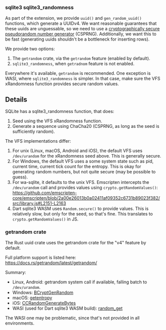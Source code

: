 ### sqlite3 sqlite3_randomness

As part of the extension, we provide `uuid()` and `gen_random_uuid()` functions, which generate a UUIDv4. We want reasonable guarantees that these uuids are unguessable, so we need to use a [cryptographically secure pseudorandom number generator](https://en.wikipedia.org/wiki/Cryptographically_secure_pseudorandom_number_generator) (CSPRNG). Additionally, we want this to be fast (generating uuids shouldn't be a bottleneck for inserting rows).

We provide two options:

1. The `getrandom` crate, via the `getrandom` feature (enabled by default).
2. `sqlite3_randomness`, when `getradnom` feature is not enabled.

Everywhere it's available, `getrandom` is recommended. One exception is WASI, where `sqlite3_randomness` is simpler. In that case, make sure the VFS xRandomness function provides secure random values.

## Details

SQLite has a sqlite3_randomness function, that does:

1. Seed using the VFS xRandomness function.
2. Generate a sequence using ChaCha20 (CSPRNG, as long as the seed is sufficiently random).

The VFS implementations differ:

1. For unix (Linux, macOS, Android and iOS), the default VFS uses `/dev/urandom` for the xRandomness seed above. This is generally secure.
2. For Windows, the default VFS uses a some system state such as pid, current time, current tick count for the entropy. This is okay for generating random numbers, but not quite secure (may be possible to guess).
3. For wa-sqlite, it defaults to the unix VFS. Emscripten intercepts the `/dev/urandom` call and provides values using `crypto.getRandomValues()`: https://github.com/emscripten-core/emscripten/blob/2a00e26013b0a02411af09352c6731b89023f382/src/library.js#L2151-L2163
4. Dart sqlite3 WASM uses `Random.secure()` to provide values. This is relatively slow, but only for the seed, so that's fine. This translates to `crypto.getRandomValues()` in JS.

### getrandom crate

The Rust uuid crate uses the getrandom crate for the "v4" feature by default.

Full platform support is listed here: https://docs.rs/getrandom/latest/getrandom/

Summary:

- Linux, Android: getrandom system call if available, falling batch to `/dev/urandom`.
- Windows: [BCryptGenRandom](https://docs.microsoft.com/en-us/windows/win32/api/bcrypt/nf-bcrypt-bcryptgenrandom)
- macOS: [getentropy](https://www.unix.com/man-page/mojave/2/getentropy/)
- iOS: [CCRandomGenerateBytes](https://opensource.apple.com/source/CommonCrypto/CommonCrypto-60074/include/CommonRandom.h.auto.html)
- WASI (used for Dart sqlite3 WASM build): [random_get](https://wasix.org/docs/api-reference/wasi/random_get)

The WASI one may be problematic, since that's not provided in all environments.
